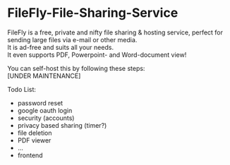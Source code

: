 # FileFly-File-Sharing-Service

FileFly is a free, private and nifty file sharing &amp; hosting service, perfect for sending large files via e-mail or other media.  
It is ad-free and suits all your needs.  
It even supports PDF, Powerpoint- and Word-document view!

You can self-host this by following these steps:  
[UNDER MAINTENANCE]

Todo List:

- password reset
- google oauth login
- security (accounts)
- privacy based sharing (timer?)
- file deletion
- PDF viewer
- ...
- frontend
